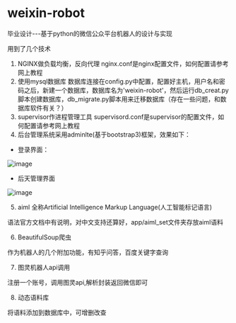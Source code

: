 # weixin-robot
毕业设计---基于python的微信公众平台机器人的设计与实现

用到了几个技术
1. NGINX做负载均衡，反向代理
nginx.conf是nginx配置文件，如何配置请参考网上教程
2. 使用mysql数据库
数据库连接在config.py中配置，配置好主机，用户名和密码之后，新建一个数据库，数据库名为'weixin-robot'，然后运行db_creat.py脚本创建数据库，db_migrate.py脚本用来迁移数据库（存在一些问题，和数据库软件有关？）
3.  supervisor作进程管理工具
supervisord.conf是supervisor的配置文件，如何配置请参考网上教程
4. 后台管理系统采用adminlte(基于bootstrap3)框架，效果如下：
- 登录界面：

![image](https://github.com/w940853815/weixin-robot/blob/master/tmp/readme_img/QQ%E6%88%AA%E5%9B%BE20170701154618.png)
- 后天管理界面

![image](https://github.com/w940853815/weixin-robot/blob/master/tmp/readme_img/QQ%E6%88%AA%E5%9B%BE20170701154744.png)

5. aiml 全称Artificial Intelligence Markup Language(人工智能标记语言)

语法官方文档中有说明，对中文支持还算好，app/aiml_set文件夹存放aiml语料

6. BeautifulSoup爬虫

作为机器人的几个附加功能，有知乎问答，百度关键字查询

7. 图灵机器人api调用

注册一个账号，调用图灵api,解析封装返回微信即可

8. 动态语料库

将语料添加到数据库中，可增删改查